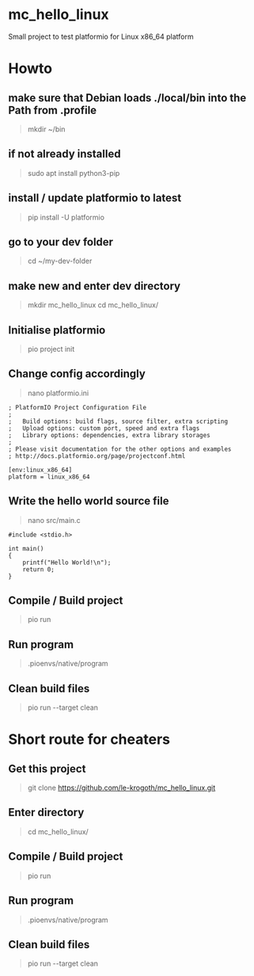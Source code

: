 # mc_hello_linux

Small project to test platformio for Linux x86_64 platform


# Howto

## make sure that Debian loads ./local/bin into the Path from .profile

> mkdir ~/bin

## if not already installed

> sudo apt install python3-pip

## install / update platformio to latest

> pip install -U platformio

## go to your dev folder

> cd ~/my-dev-folder

## make new and enter dev directory

> mkdir mc_hello_linux 
> cd mc_hello_linux/

## Initialise platformio

> pio project init

## Change config accordingly

> nano platformio.ini

```
; PlatformIO Project Configuration File
;
;   Build options: build flags, source filter, extra scripting
;   Upload options: custom port, speed and extra flags
;   Library options: dependencies, extra library storages
;
; Please visit documentation for the other options and examples
; http://docs.platformio.org/page/projectconf.html

[env:linux_x86_64]
platform = linux_x86_64
```

## Write the hello world source file

> nano src/main.c

```
#include <stdio.h>

int main()
{
    printf("Hello World!\n");
    return 0;
}
```

## Compile / Build project

> pio run

## Run program

> .pioenvs/native/program

## Clean build files

> pio run --target clean




# Short route for cheaters
## Get this project

> git clone https://github.com/le-krogoth/mc_hello_linux.git

## Enter directory

> cd mc_hello_linux/

## Compile / Build project

> pio run

## Run program

> .pioenvs/native/program

## Clean build files

> pio run --target clean

